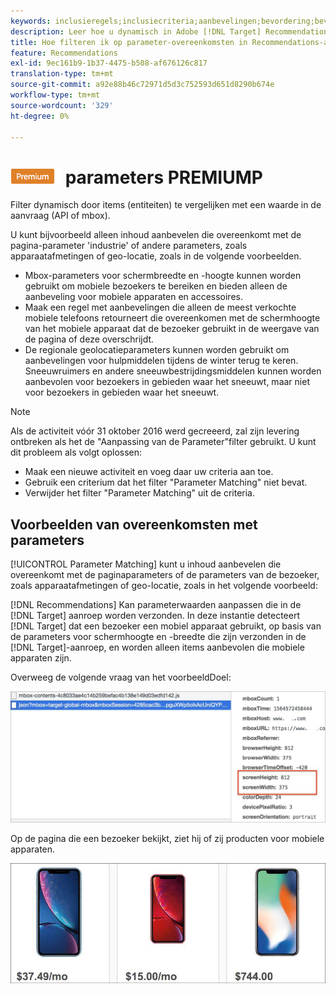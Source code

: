 ```yaml
---
keywords: inclusieregels;inclusiecriteria;aanbevelingen;bevordering;bevordering;dynamische filtering;dynamische;parameter aanpassing
description: Leer hoe u dynamisch in Adobe [!DNL Target] Recommendations filtert door items (entiteiten) te vergelijken met een waarde in de aanvraag (API of mbox).
title: Hoe filteren ik op parameter-overeenkomsten in Recommendations-activiteiten?
feature: Recommendations
exl-id: 9ec161b9-1b37-4475-b508-af676126c817
translation-type: tm+mt
source-git-commit: a92e88b46c72971d5d3c752593d651d8290b674e
workflow-type: tm+mt
source-wordcount: '329'
ht-degree: 0%

---
```


# ![Overeenkomende ](/help/assets/premium.png) parameters PREMIUMP

Filter dynamisch door items (entiteiten) te vergelijken met een waarde in de aanvraag (API of mbox).

U kunt bijvoorbeeld alleen inhoud aanbevelen die overeenkomt met de pagina-parameter &#39;industrie&#39; of andere parameters, zoals apparaatafmetingen of geo-locatie, zoals in de volgende voorbeelden.

* Mbox-parameters voor schermbreedte en -hoogte kunnen worden gebruikt om mobiele bezoekers te bereiken en bieden alleen de aanbeveling voor mobiele apparaten en accessoires.
* Maak een regel met aanbevelingen die alleen de meest verkochte mobiele telefoons retourneert die overeenkomen met de schermhoogte van het mobiele apparaat dat de bezoeker gebruikt in de weergave van de pagina of deze overschrijdt.
* De regionale geolocatieparameters kunnen worden gebruikt om aanbevelingen voor hulpmiddelen tijdens de winter terug te keren. Sneeuwruimers en andere sneeuwbestrijdingsmiddelen kunnen worden aanbevolen voor bezoekers in gebieden waar het sneeuwt, maar niet voor bezoekers in gebieden waar het sneeuwt.

>[!NOTE]
>
>Als de activiteit vóór 31 oktober 2016 werd gecreeerd, zal zijn levering ontbreken als het de &quot;Aanpassing van de Parameter&quot;filter gebruikt. U kunt dit probleem als volgt oplossen:
>
>* Maak een nieuwe activiteit en voeg daar uw criteria aan toe.
>* Gebruik een criterium dat het filter &quot;Parameter Matching&quot; niet bevat.
>* Verwijder het filter &quot;Parameter Matching&quot; uit de criteria.


## Voorbeelden van overeenkomsten met parameters

[!UICONTROL Parameter Matching] kunt u inhoud aanbevelen die overeenkomt met de paginaparameters of de parameters van de bezoeker, zoals apparaatafmetingen of geo-locatie, zoals in het volgende voorbeeld:

[!DNL Recommendations] Kan parameterwaarden aanpassen die in de  [!DNL Target] aanroep worden verzonden. In deze instantie detecteert [!DNL Target] dat een bezoeker een mobiel apparaat gebruikt, op basis van de parameters voor schermhoogte en -breedte die zijn verzonden in de [!DNL Target]-aanroep, en worden alleen items aanbevolen die mobiele apparaten zijn.

Overweeg de volgende vraag van het voorbeeldDoel:

![Doeloproep](/help/c-recommendations/c-algorithms/assets/example-target-call-2.png)

Op de pagina die een bezoeker bekijkt, ziet hij of zij producten voor mobiele apparaten.

![Mobiele apparaten](/help/c-recommendations/c-algorithms/assets/phones.png)
